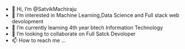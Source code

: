 - 👋 Hi, I’m @SatvikMachiraju
- 👀 I’m interested in Machine Learning,Data Science and Full stack web devolopment
- 🌱 I’m currently learning 4th year btech Information Technology
- 💞️ I’m looking to collaborate on Full Satck Devoloper
- 📫 How to reach me ...

<!---
SatvikMachiraju/SatvikMachiraju is a ✨ special ✨ repository because its `README.md` (this file) appears on your GitHub profile.
You can click the Preview link to take a look at your changes.
--->
